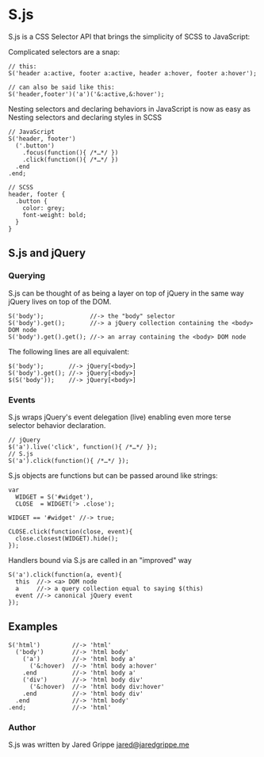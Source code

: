 # S.js

  S.js is a CSS Selector API that brings the simplicity of SCSS to JavaScript:

  Complicated selectors are a snap:

    // this:
    S('header a:active, footer a:active, header a:hover, footer a:hover');

    // can also be said like this:
    S('header,footer')('a')('&:active,&:hover');

  Nesting selectors and declaring behaviors in JavaScript is now as easy as Nesting selectors
  and declaring styles in SCSS

    // JavaScript
    S('header, footer')
      ('.button')
        .focus(function(){ /*…*/ })
        .click(function(){ /*…*/ })
      .end
    .end;

    // SCSS
    header, footer {
      .button {
        color: grey;
        font-weight: bold;
      }
    }

## S.js and jQuery

### Querying

  S.js can be thought of as being a layer on top of jQuery in the same way jQuery lives on top
  of the DOM.

    S('body');             //-> the "body" selector
    S('body').get();       //-> a jQuery collection containing the <body> DOM node
    S('body').get().get(); //-> an array containing the <body> DOM node

  The following lines are all equivalent:

    $('body');       //-> jQuery[<body>]
    S('body').get(); //-> jQuery[<body>]
    $(S('body'));    //-> jQuery[<body>]

### Events

  S.js wraps jQuery's event delegation (live) enabling even more terse selector behavior
  declaration.

    // jQuery
    $('a').live('click', function(){ /*…*/ });
    // S.js
    S('a').click(function(){ /*…*/ });

  S.js objects are functions but can be passed around like strings:

    var
      WIDGET = S('#widget'),
      CLOSE  = WIDGET('> .close');

    WIDGET == '#widget' //-> true;

    CLOSE.click(function(close, event){
      close.closest(WIDGET).hide();
    });

  Handlers bound via S.js are called in an "improved" way

    S('a').click(function(a, event){
      this  //-> <a> DOM node
      a     //-> a query collection equal to saying $(this)
      event //-> canonical jQuery event
    });

## Examples

    S('html')         //-> 'html'
      ('body')        //-> 'html body'
        ('a')         //-> 'html body a'
          ('&:hover)  //-> 'html body a:hover'
        .end          //-> 'html body a'
        ('div')       //-> 'html body div'
          ('&:hover)  //-> 'html body div:hover'
        .end          //-> 'html body div'
      .end            //-> 'html body'
    .end;             //-> 'html'



### Author

  S.js was written by Jared Grippe [jared@jaredgrippe.me](http://jaredgrippe.me)
